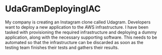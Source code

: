 # UdaGramDeployingIAC
My company is creating an Instagram clone called Udagram.  Developers want to deploy a new application to the AWS infrastructure.  I have been tasked with provisioning the required infrastructure and deploying a dummy application, along with the necessary supporting software.  This needs to be automated so that the infrastructure can be discarded as soon as the testing team finishes their tests and gathers their results.
